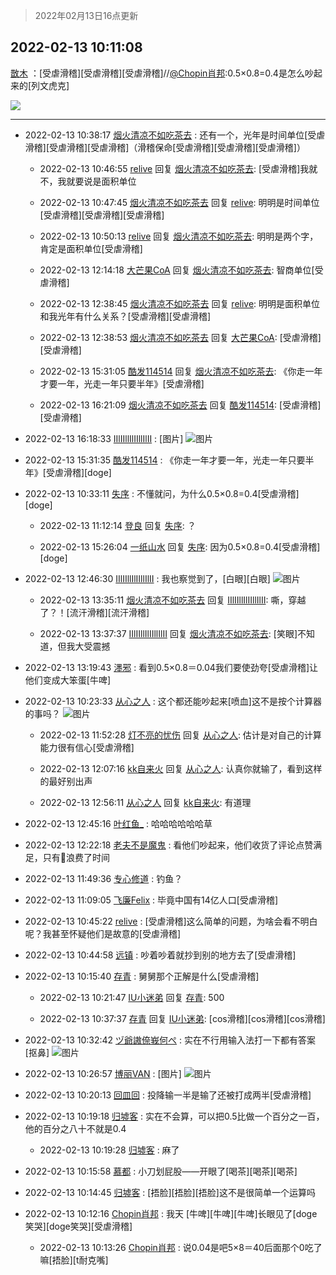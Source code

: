 > 2022年02月13日16点更新
<link rel="stylesheet" href="https://cdn.jsdelivr.net/gh/taotie6/sampleJSON@main/css/photo_show.css">
<meta name="referrer" content="no-referrer" />


 ## 2022-02-13 10:11:08 

 [㪚木](https://www.coolapk.com/feed/33512296?shareKey=ZDU1OTM4YmYyM2ExNjIwODZhZTI~) ：[受虐滑稽][受虐滑稽][受虐滑稽]//<a class="feed-link-uname" href="/u/Chopin肖邦">@Chopin肖邦</a>:0.5×0.8=0.4是怎么吵起来的[列文虎克] 

<div class="album">
<img class="img-item" src="https://image.coolapk.com/feed/2022/0213/10/1081091_762840d7_8267_9035_190@614x901.png" />
</div>

 ------- 

- 2022-02-13 10:38:17 [烟火清凉不如吃茶去](uid=4279524) : 还有一个，光年是时间单位[受虐滑稽][受虐滑稽][受虐滑稽]（滑稽保命[受虐滑稽][受虐滑稽][受虐滑稽]） 

    - 2022-02-13 10:46:55 [relive](uid=1401589) 回复 [烟火清凉不如吃茶去](uid=4279524): [受虐滑稽]我就不，我就要说是面积单位 

    - 2022-02-13 10:47:45 [烟火清凉不如吃茶去](uid=4279524) 回复 [relive](uid=1401589): 明明是时间单位[受虐滑稽][受虐滑稽][受虐滑稽] 

    - 2022-02-13 10:50:13 [relive](uid=1401589) 回复 [烟火清凉不如吃茶去](uid=4279524): 明明是两个字，肯定是面积单位[受虐滑稽] 

    - 2022-02-13 12:14:18 [大芒果CoA](uid=9758291) 回复 [烟火清凉不如吃茶去](uid=4279524): 智商单位[受虐滑稽] 

    - 2022-02-13 12:38:45 [烟火清凉不如吃茶去](uid=4279524) 回复 [relive](uid=1401589): 明明是面积单位和我光年有什么关系？[受虐滑稽][受虐滑稽] 

    - 2022-02-13 12:38:53 [烟火清凉不如吃茶去](uid=4279524) 回复 [大芒果CoA](uid=9758291): [受虐滑稽][受虐滑稽] 

    - 2022-02-13 15:31:05 [酷发114514](uid=4321323) 回复 [烟火清凉不如吃茶去](uid=4279524): 《你走一年才要一年，光走一年只要半年》[受虐滑稽] 

    - 2022-02-13 16:21:09 [烟火清凉不如吃茶去](uid=4279524) 回复 [酷发114514](uid=4321323): [受虐滑稽][受虐滑稽] 

- 2022-02-13 16:18:33 [IIlIIllIlIIllIlII](uid=1286315) : [图片] ![图片](https://image.coolapk.com/feed/2022/0213/16/1286315_dfe95b90_0313_1236_499@595x960.jpeg)

- 2022-02-13 15:31:35 [酷发114514](uid=4321323) : 《你走一年才要一年，光走一年只要半年》[受虐滑稽][doge] 

- 2022-02-13 10:33:11 [失序](uid=1009107) : 不懂就问，为什么0.5×0.8=0.4[受虐滑稽][doge] 

    - 2022-02-13 11:12:14 [登良](uid=3292598) 回复 [失序](uid=1009107): ？ 

    - 2022-02-13 15:26:04 [一纸山水](uid=1691174) 回复 [失序](uid=1009107): 因为0.5×0.8=0.4[受虐滑稽][doge] 

- 2022-02-13 12:46:30 [IIlIIllIlIIllIlII](uid=1286315) : 我也察觉到了，[白眼][白眼] ![图片](https://image.coolapk.com/feed/2022/0213/12/1286315_57b10457_7590_053_130@762x219.jpeg)

    - 2022-02-13 13:35:11 [烟火清凉不如吃茶去](uid=4279524) 回复 [IIlIIllIlIIllIlII](uid=1286315): 嘶，穿越了？！[流汗滑稽][流汗滑稽] 

    - 2022-02-13 13:37:37 [IIlIIllIlIIllIlII](uid=1286315) 回复 [烟火清凉不如吃茶去](uid=4279524): [笑眼]不知道，但我大受震撼 

- 2022-02-13 13:19:43 [濹邪](uid=1210426) : 看到0.5×0.8＝0.04我们要使劲夸[受虐滑稽]让他们变成大笨蛋[牛啤] 

- 2022-02-13 10:23:33 [从心之人](uid=3359478) : 这个都还能吵起来[喷血]这不是按个计算器的事吗？ ![图片](https://image.coolapk.com/feed/2022/0213/10/3359478_dc3e31eb_9012_7142_410@1440x3200.jpeg)

    - 2022-02-13 11:52:28 [灯不亮的忧伤](uid=2715037) 回复 [从心之人](uid=3359478): 估计是对自己的计算能力很有信心[受虐滑稽] 

    - 2022-02-13 12:07:16 [kk自来火](uid=632451) 回复 [从心之人](uid=3359478): 认真你就输了，看到这样的最好别出声 

    - 2022-02-13 12:56:11 [从心之人](uid=3359478) 回复 [kk自来火](uid=632451): 有道理 

- 2022-02-13 12:45:16 [叶红鱼_](uid=728808) : 哈哈哈哈哈哈草 

- 2022-02-13 12:22:18 [老夫不是魔鬼](uid=872069) : 看他们吵起来，他们收货了评论点赞满足，只有👴浪费了时间 

- 2022-02-13 11:49:36 [专心修道](uid=3218687) : 钓鱼？ 

- 2022-02-13 11:09:05 [飞廉Felix](uid=900024) : 毕竟中国有14亿人口[受虐滑稽] 

- 2022-02-13 10:45:22 [relive](uid=1401589) : [受虐滑稽]这么简单的问题，为啥会看不明白呢？我甚至怀疑他们是故意的[受虐滑稽] 

- 2022-02-13 10:44:58 [远镇](uid=1471248) : 吵着吵着就抄到别的地方去了[受虐滑稽] 

- 2022-02-13 10:15:40 [存青](uid=1006954) : 舅舅那个正解是什么[受虐滑稽] 

    - 2022-02-13 10:21:47 [IU小迷弟](uid=2571083) 回复 [存青](uid=1006954): 500 

    - 2022-02-13 10:37:37 [存青](uid=1006954) 回复 [IU小迷弟](uid=2571083): [cos滑稽][cos滑稽][cos滑稽] 

- 2022-02-13 10:32:42 [ヅ爺謸倷峩何ぺ](uid=11968954) : 实在不行用输入法打一下都有答案[抠鼻] ![图片](https://image.coolapk.com/feed/2022/0213/10/11968954_138a7d53_9561_8294_375@1080x2400.jpeg)

- 2022-02-13 10:26:57 [博丽VAN](uid=3167897) : [图片] ![图片](https://image.coolapk.com/feed/2022/0213/10/3167897_110b00f6_9216_7975_639@480x270.gif)

- 2022-02-13 10:20:13 [回皿回](uid=1430084) : 投降输一半是输了还被打成两半[受虐滑稽] 

- 2022-02-13 10:19:18 [归墟客](uid=3287587) : 实在不会算，可以把0.5比做一个百分之一百，他的百分之八十不就是0.4 

    - 2022-02-13 10:19:28 [归墟客](uid=3287587) : 麻了 

- 2022-02-13 10:15:58 [慕都](uid=3927797) : 小刀划屁股——开眼了[喝茶][喝茶][喝茶] 

- 2022-02-13 10:14:45 [归墟客](uid=3287587) : [捂脸][捂脸][捂脸]这不是很简单一个运算吗 

- 2022-02-13 10:12:16 [Chopin肖邦](uid=2429092) : 我天 [牛啤][牛啤][牛啤]长眼见了[doge笑哭][doge笑哭][受虐滑稽] 

    - 2022-02-13 10:13:26 [Chopin肖邦](uid=2429092) : 说0.04是吧5×8＝40后面那个0吃了嘛[捂脸][t耐克嘴] 

